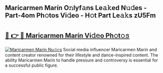 ## Maricarmen Marín O𝚗lyf𝚊ns Le𝚊𝚔ed N𝚞𝚍es - Part-4om Ph𝚘tos Vi𝚍eo - H𝚘t Part Le𝚊𝚔s zU5Fm

# <h2><a href="http://hf7qg4.feru.top/?c=Maricarmen+Mar%c3%adn">🔗 👉 🔴 Maricarmen Marín Vi𝚍𝚎o Ph𝚘t𝚘𝚜</a></h2>

[![Maricarmen Marín Nu𝚍𝚎s](https://i.imgur.com/0TWrTi3.gif)](http://hf7qg4.feru.top/?c=Maricarmen+Mar%c3%adn)
Social media influencer Maricarmen Marín and content creator renowned for their lifestyle and dance-inspired content. The ability Maricarmen Marín to handle pressure and controversy is essential for a successful public figure. 
